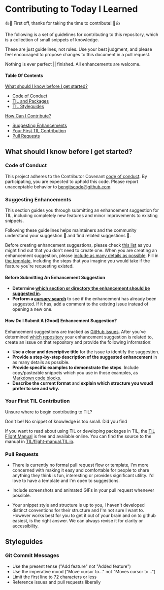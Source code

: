 # Contributing to Today I Learned

:+1::tada: First off, thanks for taking the time to contribute! :tada::+1:

The following is a set of guidelines for contributing to this repository, which is a collection of small snippets of knowledge.

These are just guidelines, not rules. Use your best judgment, and please feel encouraged to propose changes to this document in a pull request.

Nothing is ever perfect || finished. All enhancements are welcome.

#### Table Of Contents

[What should I know before I get started?](#what-should-i-know-before-i-get-started)
  * [Code of Conduct](#code-of-conduct)
  * [TIL and Packages](#TIL-and-packages)
  * [TIL Styleguides](#styleguides)

[How Can I Contribute?](#how-can-i-contribute)
  * [Suggesting Enhancements](#suggesting-enhancements)
  * [Your First TIL Contribution](#your-first-TIL-contribution)
  * [Pull Requests](#pull-requests)

## What should I know before I get started?

### Code of Conduct

This project adheres to the Contributor Covenant [code of conduct](CODE_OF_CONDUCT.md).
By participating, you are expected to uphold this code.
Please report unacceptable behavior to [bengitscode@github.com](mailto:bengitscode@github.com)

### Suggesting Enhancements

This section guides you through submitting an enhancement suggestion for TIL, including completely new features and minor improvements to existing snippets.

Following these guidelines helps maintainers and the community understand your suggestion :pencil: and find related suggestions :mag_right:.

Before creating enhancement suggestions, please check [this list](#before-submitting-an-enhancement-suggestion) as you might find out that you don't need to create one. When you are creating an enhancement suggestion, please [include as many details as possible](#how-do-i-submit-a-good-enhancement-suggestion). Fill in [the template](ISSUE_TEMPLATE.md), including the steps that you imagine you would take if the feature you're requesting existed.

#### Before Submitting An Enhancement Suggestion

* **Determine [which section or directory the enhancement should be suggested in](#TIL-and-packages).**
* **Perform a [cursory search](https://github.com/issues?q=+is%3Aissue+user%3Aatom)** to see if the enhancement has already been suggested. If it has, add a comment to the existing issue instead of opening a new one.

#### How Do I Submit A (Good) Enhancement Suggestion?

Enhancement suggestions are tracked as [GitHub issues](https://guides.github.com/features/issues/). After you've determined [which repository](#TIL-and-packages) your enhancement suggestion is related to, create an issue on that repository and provide the following information:

* **Use a clear and descriptive title** for the issue to identify the suggestion.
* **Provide a step-by-step description of the suggested enhancement** in as many details as possible.
* **Provide specific examples to demonstrate the steps**. Include copy/pasteable snippets which you use in those examples, as [Markdown code blocks](https://help.github.com/articles/markdown-basics/#multiple-lines).
* **Describe the current format** and **explain which structure you woudl prefer to see and why.**

### Your First TIL  Contribution

Unsure where to begin contributing to TIL?

Don't be! No snippet of knowledge is too small. Did you find

If you want to read about using TIL or developing packages in TIL, the [TIL Flight Manual](http://flight-manual.TIL.io) is free and available online. You can find the source to the manual in [TIL/flight-manual.TIL.io](https://github.com/TIL/flight-manual.TIL.io).

### Pull Requests

* There is currently no formal pull request flow or template, I'm more concerned with making it easy and comfortable for people to share
anything they think is fun, interesting or provides significant utility. I'd love to have a template and I'm open to suggestions.

* Include screenshots and animated GIFs in your pull request whenever possible.
* Your snippet style and structure is up to you, I haven't developed distinct conventions for their structure and I'm not sure I want to. However works best for you to get it out of your brain and on to github easiest, is the right answer. We can always revise it for clarity or accessibility.


## Styleguides

### Git Commit Messages

* Use the present tense ("Add feature" not "Added feature")
* Use the imperative mood ("Move cursor to..." not "Moves cursor to...")
* Limit the first line to 72 characters or less
* Reference issues and pull requests liberally
